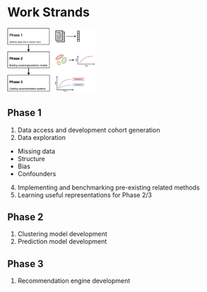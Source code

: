# Work Strands

<img src="gfx/project_phases.png" alt="Phases" style="width:200px;"/>

## Phase 1

1. Data access and development cohort generation
2. Data exploration
  - Missing data
  - Structure
  - Bias
  - Confounders
4. Implementing and benchmarking pre-existing related methods
5. Learning useful representations for Phase 2/3

## Phase 2

1. Clustering model development
2. Prediction model development

## Phase 3

1. Recommendation engine development
